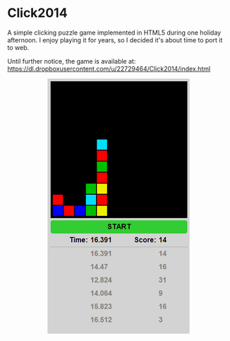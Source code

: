 Click2014
=========

A simple clicking puzzle game implemented in HTML5 during one holiday afternoon. I enjoy playing it for years, so I decided it's about time to port it to web.

Until further notice, the game is available at:   
https://dl.dropboxusercontent.com/u/22729464/Click2014/index.html

<p align="center">
  <img src="https://github.com/ahrvoje/Click2014/blob/master/resources/Click2014_Example.png?raw=true" alt="Click2014 example"/>
</p>
